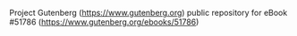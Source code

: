 Project Gutenberg (https://www.gutenberg.org) public repository for
eBook #51786 (https://www.gutenberg.org/ebooks/51786)

